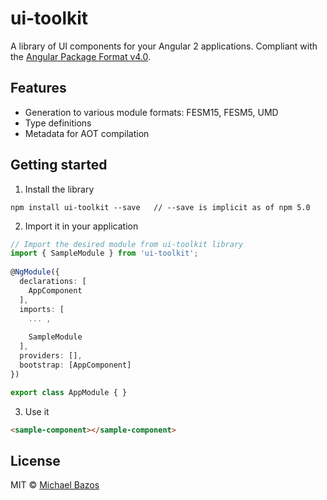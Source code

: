 # ui-toolkit

A library of UI components for your Angular 2 applications. Compliant with the [Angular Package Format v4.0](https://goo.gl/AMOU5G).

## Features

 - Generation to various module formats: FESM15, FESM5, UMD
 - Type definitions
 - Metadata for AOT compilation

## Getting started

1. Install the library

  ```
  npm install ui-toolkit --save   // --save is implicit as of npm 5.0
  ```

2. Import it in your application

  ```ts
  // Import the desired module from ui-toolkit library
  import { SampleModule } from 'ui-toolkit';
   
  @NgModule({
    declarations: [
      AppComponent
    ],
    imports: [
      ... ,
   
      SampleModule
    ],
    providers: [],
    bootstrap: [AppComponent]
  })
  
  export class AppModule { }
  ```

3. Use it

  ```html
  <sample-component></sample-component>
  ```

## License

MIT © [Michael Bazos](mailto:micabazos@gmail.com)
